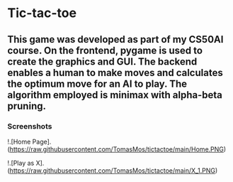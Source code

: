 # Tic-tac-toe

## This game was developed as part of my CS50AI course. On the frontend, pygame is used to create the graphics and GUI. The backend enables a human to make moves and calculates the optimum move for an AI to play. The algorithm employed is minimax with alpha-beta pruning. 


### Screenshots

!.[Home Page]. (https://raw.githubusercontent.com/TomasMos/tictactoe/main/Home.PNG)

!.[Play as X]. (https://raw.githubusercontent.com/TomasMos/tictactoe/main/X_1.PNG)


